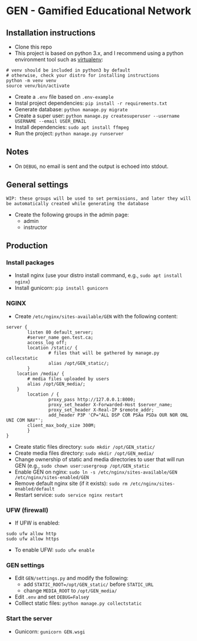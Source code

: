 # GEN - Gamified Educational Network

## Installation instructions
- Clone this repo
- This project is based on python 3.x, and I recommend using a python environment tool such as [virtualenv](https://virtualenv.pypa.io/en/stable/):
```
# venv should be included in python3 by default
# otherwise, check your distro for installing instructions
python -m venv venv
source venv/bin/activate
```
- Create a `.env` file based on `.env-example`
- Instal project dependencies: `pip install -r requirements.txt`
- Generate database: `python manage.py migrate`
- Create a super user: `python manage.py createsuperuser --username USERNAME --email USER_EMAIL`
- Install dependencies: `sudo apt install ffmpeg`
- Run the project: `python manage.py runserver`

## Notes
- On `DEBUG`, no email is sent and the output is echoed into stdout.

## General settings
`WIP: these groups will be used to set permissions, and later they will be automatically created while generating the database`
- Create the following groups in the admin page:
  - admin
  - instructor

## Production

### Install packages
- Install nginx (use your distro install command, e.g., `sudo apt install nginx`)
- Install gunicorn: `pip install gunicorn`

### NGINX
- Create `/etc/nginx/sites-available/GEN` with the following content:
```
server {
        listen 80 default_server;
        #server_name gen.test.ca;
        access_log off;
        location /static/ {
                # files that will be gathered by manage.py collecstatic
                alias /opt/GEN_static/;
        }
	location /media/ {
		# media files uploaded by users
		alias /opt/GEN_media/;
	}
        location / {
                proxy_pass http://127.0.0.1:8000;
                proxy_set_header X-Forwarded-Host $server_name;
                proxy_set_header X-Real-IP $remote_addr;
                add_header P3P 'CP="ALL DSP COR PSAa PSDa OUR NOR ONL UNI COM NAV"';
		client_max_body_size 300M;
        }
}
```
- Create static files directory: `sudo mkdir /opt/GEN_static/`
- Create media files directory: `sudo mkdir /opt/GEN_media/`
- Change ownership of static and media directories to user that will run GEN (e.g., `sudo chown user:usergroup /opt/GEN_static`
- Enable GEN on nginx: `sudo ln -s /etc/nginx/sites-available/GEN /etc/nginx/sites-enabled/GEN`
- Remove default nginx site (if it exists): `sudo rm /etc/nginx/sites-enabled/default`
- Restart service: `sudo service nginx restart`

### UFW (firewall)
- If UFW is enabled:
```
sudo ufw allow http
sudo ufw allow https
```
- To enable UFW: `sudo ufw enable`

### GEN settings
- Edit `GEN/settings.py` and modify the following:
  - add `STATIC_ROOT=/opt/GEN_static/` before `STATIC_URL`
  - change `MEDIA_ROOT` to `/opt/GEN_media/`
- Edit `.env` and set `DEBUG=False`y
- Colllect static files: `python manage.py collectstatic`

### Start the server
- Gunicorn: `gunicorn GEN.wsgi`
